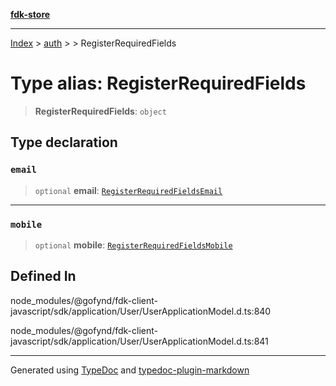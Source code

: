 [**fdk-store**](../../../README.md)
***

[Index](../../../API.md) > [auth](../../README.md) > [<internal>](../README.md) > RegisterRequiredFields

# Type alias: RegisterRequiredFields

> **RegisterRequiredFields**: `object`

## Type declaration

### `email`

> `optional` **email**: [`RegisterRequiredFieldsEmail`](type-alias.RegisterRequiredFieldsEmail.md)

***

### `mobile`

> `optional` **mobile**: [`RegisterRequiredFieldsMobile`](type-alias.RegisterRequiredFieldsMobile.md)

## Defined In

node\_modules/@gofynd/fdk-client-javascript/sdk/application/User/UserApplicationModel.d.ts:840

node\_modules/@gofynd/fdk-client-javascript/sdk/application/User/UserApplicationModel.d.ts:841

***
Generated using [TypeDoc](https://typedoc.org/) and [typedoc-plugin-markdown](https://www.npmjs.com/package/typedoc-plugin-markdown)
